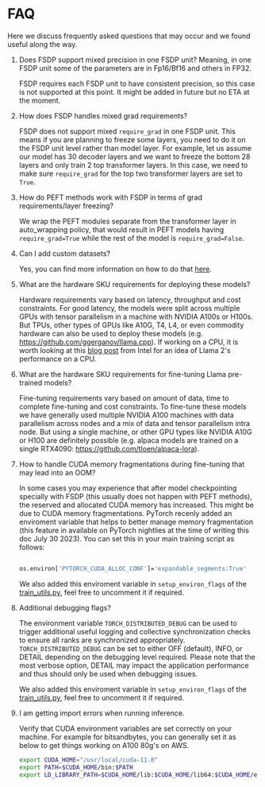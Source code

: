 # FAQ

Here we discuss frequently asked questions that may occur and we found useful along the way.

1. Does FSDP support mixed precision in one FSDP unit? Meaning, in one FSDP unit some of the parameters are in Fp16/Bf16 and others in FP32.

    FSDP requires each FSDP unit to have consistent precision, so this case is not supported at this point. It might be added in future but no ETA at the moment.

2.  How does FSDP handles mixed grad requirements?

    FSDP does not support mixed `require_grad` in one FSDP unit. This means if you are planning to freeze some layers, you need to do it on the FSDP unit level rather than model layer. For example, let us assume our model has 30 decoder layers and we want to freeze the bottom 28 layers and only train 2 top transformer layers. In this case, we need to make sure `require_grad` for the top two transformer layers are set to `True`.

3. How do PEFT methods work with FSDP in terms of grad requirements/layer freezing?

    We wrap the PEFT modules separate from the transformer layer in auto_wrapping policy, that would result in PEFT models having `require_grad=True` while the rest of the model is  `require_grad=False`.

4. Can I add custom datasets?

    Yes, you can find more information on how to do that [here](Dataset.md).

5. What are the hardware SKU requirements for deploying these models?

    Hardware requirements vary based on latency, throughput and cost constraints. For good latency, the models were split across multiple GPUs with tensor parallelism in a machine with NVIDIA A100s or H100s. But TPUs, other types of GPUs like A10G, T4, L4, or even commodity hardware can also be used to deploy these models (e.g. https://github.com/ggerganov/llama.cpp).
    If working on a CPU, it is worth looking at this [blog post](https://www.intel.com/content/www/us/en/developer/articles/news/llama2.html) from Intel for an idea of Llama 2's performance on a CPU.

6. What are the hardware SKU requirements for fine-tuning Llama pre-trained models?

    Fine-tuning requirements vary based on amount of data, time to complete fine-tuning and cost constraints. To fine-tune these models we have generally used multiple NVIDIA A100 machines with data parallelism across nodes and a mix of data and tensor parallelism intra node. But using a single machine, or other GPU types like NVIDIA A10G or H100 are definitely possible (e.g. alpaca models are trained on a single RTX4090: https://github.com/tloen/alpaca-lora).

7. How to handle CUDA memory fragmentations during fine-tuning that may lead into an OOM?

    In some cases you may experience that after model checkpointing specially with FSDP (this usually does not happen with PEFT methods), the reserved and allocated CUDA memory has increased. This might be due to CUDA memory fragmentations. PyTorch recenly added an enviroment variable that helps to better manage memory fragmentation (this feature in available on PyTorch nightlies at the time of writing this doc July 30 2023). You can set this in your main training script as follows:

    ```bash

    os.environ['PYTORCH_CUDA_ALLOC_CONF']='expandable_segments:True'

    ```
    We also added this enviroment variable in `setup_environ_flags` of the [train_utils.py](../src/llama_recipes/utils/train_utils.py), feel free to uncomment it if required.

8. Additional debugging flags?

    The environment variable `TORCH_DISTRIBUTED_DEBUG` can be used to trigger additional useful logging and collective synchronization checks to ensure all ranks are synchronized appropriately. `TORCH_DISTRIBUTED_DEBUG` can be set to either OFF (default), INFO, or DETAIL depending on the debugging level required. Please note that the most verbose option, DETAIL may impact the application performance and thus should only be used when debugging issues.

    We also added this enviroment variable in `setup_environ_flags` of the [train_utils.py](../src/llama_recipes/utils/train_utils.py), feel free to uncomment it if required.

9. I am getting import errors when running inference.

    Verify that CUDA environment variables are set correctly on your machine. For example for bitsandbytes, you can generally set it as below to get things working on A100 80g's on AWS.

    ```bash
    export CUDA_HOME="/usr/local/cuda-11.8"
    export PATH=$CUDA_HOME/bin:$PATH
    export LD_LIBRARY_PATH=$CUDA_HOME/lib:$CUDA_HOME/lib64:$CUDA_HOME/efa/lib:/opt/amazon/efa/lib:$LD_LIBRARY_PATH
    ```
